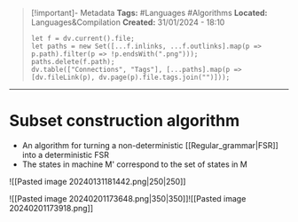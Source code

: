 > [!important]- Metadata
> **Tags:** #Languages #Algorithms 
> **Located:** Languages&Compilation
> **Created:** 31/01/2024 - 18:10
> ```dataviewjs
> let f = dv.current().file;
> let paths = new Set([...f.inlinks, ...f.outlinks].map(p => p.path).filter(p => !p.endsWith(".png")));
> paths.delete(f.path);
> dv.table(["Connections", "Tags"], [...paths].map(p => [dv.fileLink(p), dv.page(p).file.tags.join("")]));
> ```

___
# Subset construction algorithm
- An algorithm for turning a non-deterministic [[Regular_grammar|FSR]] into a deterministic FSR
- The states in machine M' correspond to the set of states in M


![[Pasted image 20240131181442.png|250|250]]




![[Pasted image 20240201173648.png|350|350]]![[Pasted image 20240201173918.png]]
